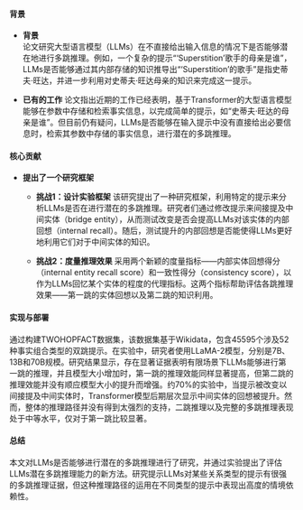 #### 背景
- **背景**       
    论文研究大型语言模型（LLMs）在不直接给出输入信息的情况下是否能够潜在地进行多跳推理。例如，一个复杂的提示“‘Superstition’歌手的母亲是谁”，LLMs是否能够通过其内部存储的知识推导出“‘Superstition’的歌手”是指史蒂夫·旺达，并进一步利用对史蒂夫·旺达母亲的知识来完成这一提示。

- **已有的工作**
    论文指出近期的工作已经表明，基于Transformer的大型语言模型能够在参数中存储和检索事实信息，以完成简单的提示，如“史蒂夫·旺达的母亲是谁”。但目前仍有疑问，LLMs是否能够在输入提示中没有直接给出必要信息时，检索其参数中存储的事实信息，进行潜在的多跳推理。

#### 核心贡献
- **提出了一个研究框架**
    - **挑战1：设计实验框架**
        该研究提出了一种研究框架，利用特定的提示来分析LLMs是否在进行潜在的多跳推理。研究者们通过修改提示来间接提及中间实体（bridge entity），从而测试改变是否会提高LLMs对该实体的内部回想（internal recall）。随后，测试提升的内部回想是否能使得LLMs更好地利用它们对于中间实体的知识。

    - **挑战2：度量推理效果**
        采用两个新颖的度量指标——内部实体回想得分（internal entity recall score）和一致性得分（consistency score），以作为LLMs回忆某个实体的程度的代理指标。这两个指标帮助评估各跳推理效果——第一跳的实体回想以及第二跳的知识利用。

#### 实现与部署
通过构建TWOHOPFACT数据集，该数据集基于Wikidata，包含45595个涉及52种事实组合类型的双跳提示。在实验中，研究者使用LLaMA-2模型，分别是7B、13B和70B规模。研究结果显示，存在显著证据表明有限场景下LLMs能够进行第一跳的推理，并且模型大小增加时，第一跳的推理效能同样显著提高，但第二跳的推理效能并没有顺应模型大小的提升而增强。约70%的实验中，当提示被改变以间接提及中间实体时，Transformer模型后期层次显示中间实体的回想被提升。然而，整体的推理路径并没有得到太强烈的支持，二跳推理以及完整的多跳推理表现处于中等水平，仅对于第一跳比较显著。

#### 总结
本文对LLMs是否能够进行潜在的多跳推理进行了研究，并通过实验提出了评估LLMs潜在多跳推理能力的新方法。研究提示LLMs对某些关系类型的提示有很强的多跳推理证据，但这种推理路径的运用在不同类型的提示中表现出高度的情境依赖性。